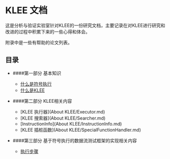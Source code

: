 KLEE 文档
=======

这是分析与验证实验室针对KLEE的一份研究文档，主要记录在对KLEE进行研究和改进的过程中积累下来的一些心得和体会。

附录中是一些有帮助的论文列表。

## 目录

* ####第一部分 基本知识
    * [什么是符号执行](Basic/what-is-symbolic-execution.md)
    * [什么是KLEE](Basic/what-is-klee.md)

* ####第二部分 KLEE相关内容
    * [KLEE 执行器](About KLEE/Executor.md)
    * [KLEE 搜索器](About KLEE/Searcher.md)
    * [InstructionInfo](About KLEE/InstructionInfo.md)
    * [KLEE 插桩函数](About KLEE/SpecialFunctionHandler.md)
    
* ####第三部分 基于符号执行的数据流测试框架的实现相关内容
    * [执行步骤](DataFlowFramework/README.md)